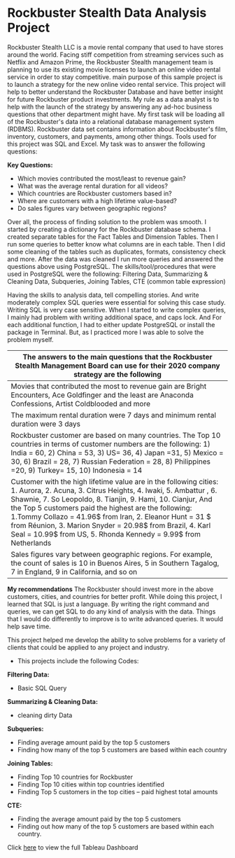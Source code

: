 # Rockbuster Stealth Data Analysis Project

Rockbuster Stealth LLC is a movie rental company that used to have stores around the
world. Facing stiff competition from streaming services such as Netflix and Amazon Prime,
the Rockbuster Stealth management team is planning to use its existing movie licenses to
launch an online video rental service in order to stay competitive. main purpose of this sample project is to launch a strategy for the new online video rental service. This project will help to better understand the Rockbuster Database and have better insight for future Rockbuster product investments. 
My rule as a data analyst is to help with the launch of the strategy by answering any ad-hoc business questions that other department might have. My first task will be loading all of the Rockbuster's data into a relational database management system (RDBMS). Rockbuster data set contains information about Rockbuster's film, inventory, customers, and payments, among other things. Tools used for this project was SQL and Excel. My task was to answer the following questions:


**Key Questions:**
- Which movies contributed the most/least to revenue gain?
- What was the average rental duration for all videos?
- Which countries are Rockbuster customers based in?
- Where are customers with a high lifetime value-based?
- Do sales figures vary between geographic regions?

Over all, the process of finding solution to the problem was smooth. I started by creating a dictionary for the Rockbuster database schema. I created separate tables for the Fact Tables and Dimension Tables. Then I run some queries to better know what columns are in each table. Then I did some cleaning of the tables such as duplicates, formats, consistency check and more. After the data was cleaned I run more queries and answered the questions above using PostgreSQL. 
The skills/tool/procedures that were used in PostgreSQL were the following: Filtering Data, Summarizing & Cleaning Data, Subqueries, Joining Tables, CTE (common table expression)

Having the skills to analysis data, tell compelling stories. And write moderately complex SQL queries were essential for solving this case study. Writing SQL is very case sensitive. When I started to write complex queries, I mainly had problem with writing additional space, and caps lock. And For each additional function, I had to either update PostgreSQL or install the package in Terminal. But, as I practiced more I was able to solve the problem myself.


The answers to the main questions that the Rockbuster Stealth Management Board can use for their 2020 company strategy are the following |
--------------------------------------------------------------------------------------------------------------------------------------------|
Movies that contributed the most to revenue gain are Bright Encounters, Ace Goldfinger and the least are Anaconda Confessions, Artist Coldblooded and more |
The maximum rental duration were 7 days and minimum rental duration were 3 days |
Rockbuster customer are based on many countries. The Top 10 countries in terms of customer numbers are the following: 1) India = 60, 2) China = 53, 3) US= 36, 4) Japan =31, 5) Mexico = 30, 6) Brazil = 28, 7) Russian Federation = 28, 8) Philippines =20, 9) Turkey= 15, 10) Indonesia = 14 |
Customer with the high lifetime value are in the following cities: 1. Aurora, 2. Acuna, 3. Citrus Heights, 4. Iwaki, 5. Ambattur , 6. Shawnie, 7. So Leopoldo, 8. Tianjin, 9. Hami, 10. Cianjur, And the Top 5 customers paid the highest are the following:  1.Tommy Collazo = 41.96$ from Iran, 2. Eleanor Hunt = 31 $ from Réunion, 3.  Marion Snyder = 20.98$ from Brazil, 4. Karl Seal = 10.99$ from US, 5. Rhonda Kennedy = 9.99$ from Netherlands |
Sales figures vary between geographic regions. For example, the count of sales is 10 in Buenos Aires, 5 in Southern Tagalog, 7 in England, 9 in California, and so on|  

**My recommendations** 
The Rockbuster should invest more in the above customers, cities, and countries for better profit. While doing this project, I learned that SQL is just a language. By writing the right command and queries, we can get SQL to do any kind of analysis with the data. Things that I would do differently to improve is to write advanced queries. It would help save time. 

This project helped me develop the ability to solve problems for a variety of clients that could be applied to any project and industry. 

- This projects include the following Codes:

**Filtering Data:**
- Basic SQL Query

**Summarizing & Cleaning Data:**
- cleaning dirty Data

**Subqueries:**
- Finding average amount paid by the top 5 customers
- Finding how many of the top 5 customers are based within each country

**Joining Tables:**
- Finding Top 10 countries for Rockbuster
- Finding Top 10 cities within top countries identified
- Finding Top 5 customers in the top cities – paid highest total amounts

**CTE:**  
- Finding the average amount paid by the top 5 customers
- Finding out how many of the top 5 customers are based within each country.

Click [here](https://public.tableau.com/profile/morwarid.najafizada#!/vizhome/RockbusterStealthDataAnalysisProject/Rockbuster) to view the full Tableau Dashboard 


